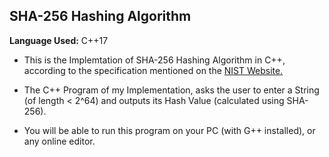 ## SHA-256 Hashing Algorithm

**Language Used:** C++17

- This is the Implemtation of SHA-256 Hashing Algorithm in C++, according to the specification mentioned on the <a href="https://csrc.nist.gov/csrc/media/publications/fips/180/4/final/documents/fips180-4-draft-aug2014.pdf"> NIST Website. </a> <br/>

- The C++ Program of my Implementation, asks the user to enter a String (of length < 2^64) and outputs its Hash Value (calculated using SHA-256). <br/>

- You will be able to run this program on your PC (with G++ installed), or any online editor.

